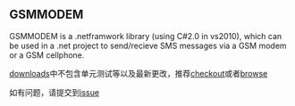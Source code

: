 ## GSMMODEM ##
GSMMODEM is a .netframwork library (using C#2.0 in vs2010), which can be used in a .net project to send/recieve SMS messages via a GSM modem or a GSM cellphone.

[downloads](http://code.google.com/p/gsmmodem/downloads/list)中不包含单元测试等以及最新更改，推荐[checkout](http://code.google.com/p/gsmmodem/source/checkout)或者[browse](http://code.google.com/p/gsmmodem/source/browse/)

如有问题，请提交到[issue](http://code.google.com/p/gsmmodem/issues/list)